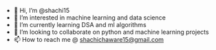 - 👋 Hi, I’m @shachi15
- 👀 I’m interested in machine learning and data science 
- 🌱 I’m currently learning DSA and ml algorithms
- 💞️ I’m looking to collaborate on python and machine learning projects
- 📫 How to reach me @ shachichaware15@gmail.com 

<!---
shachi15/shachi15 is a ✨ special ✨ repository because its `README.md` (this file) appears on your GitHub profile.
You can click the Preview link to take a look at your changes.
--->
